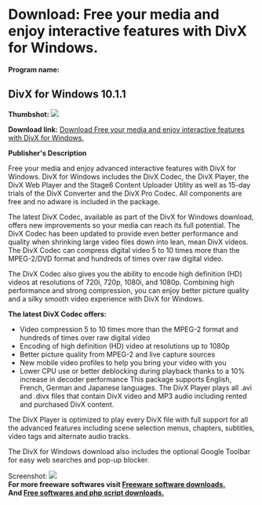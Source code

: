 # Download: Free your media and enjoy interactive features with DivX for Windows.

**Program name:**

## DivX for Windows 10.1.1

  
**Thumbshot:** ![](http://www.freewarefiles.com/screenshot/divx2kxp_md.gif)   
  
**Download link:** [Download Free your media and enjoy interactive features with DivX for Windows.](http://freesoftwares.boysofts.com/DivX-For-Windows_program_20870.html)  
  


**Publisher's Description**  
  


Free your media and enjoy advanced interactive features with DivX for Windows. DivX for Windows includes the DivX Codec, the DivX Player, the DivX Web Player and the Stage6 Content Uploader Utility as well as 15-day trials of the DivX Converter and the DivX Pro Codec. All components are free and no adware is included in the package. 

The latest DivX Codec, available as part of the DivX for Windows download, offers new improvements so your media can reach its full potential. The DivX Codec has been updated to provide even better performance and quality when shrinking large video files down into lean, mean DivX videos. The DivX Codec can compress digital video 5 to 10 times more than the MPEG-2/DVD format and hundreds of times over raw digital video. 

The DivX Codec also gives you the ability to encode high definition (HD) videos at resolutions of 720i, 720p, 1080i, and 1080p. Combining high performance and strong compression, you can enjoy better picture quality and a silky smooth video experience with DivX for Windows. 

**The latest DivX Codec offers:**

  * Video compression 5 to 10 times more than the MPEG-2 format and hundreds of times over raw digital video 
  * Encoding of high definition (HD) video at resolutions up to 1080p 
  * Better picture quality from MPEG-2 and live capture sources 
  * New mobile video profiles to help you bring your video with you 
  * Lower CPU use or better deblocking during playback thanks to a 10% increase in decoder performance 
This package supports English, French, German and Japanese languages. The DivX Player plays all .avi and .divx files that contain DivX video and MP3 audio including rented and purchased DivX content. 

The DivX Player is optimized to play every DivX file with full support for all the advanced features including scene selection menus, chapters, subtitles, video tags and alternate audio tracks. 

The DivX for Windows download also includes the optional Google Toolbar for easy web searches and pop-up blocker.

  
  
Screenshot: ![](http://www.freewarefiles.com/screenshot/divx2kxp.gif)   
**For more freeware softwares visit [Freeware software downloads.](http://freesoftwares.boysofts.com/)**   
**And [Free softwares and php script downloads.](http://www.boysofts.com/)**

